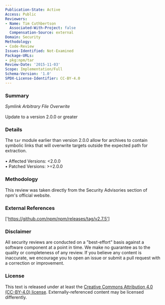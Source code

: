 ```yaml
---
Publication-State: Active
Access: Public
Reviewers:
- Name: Tim Cuthbertson
  Associated-With-Project: false
  Compensation-Source: external
Domain: Security
Methodology:
- Code-Review
Issues-Identified: Not-Examined
Package-URLs:
- pkg:npm/tar
Review-Date: '2015-11-03'
Scope: Implementation/Full
Schema-Version: '1.0'
SPDX-License-Identifier: CC-BY-4.0
---
```

### Summary
*Symlink Arbitrary File Overwrite*<br><br>Update to a version 2.0.0 or greater
### Details
The `tar` module earlier than version 2.0.0 allow for archives to contain symbolic links that will overwrite targets outside the expected path for extraction.
<br><br>• Affected Versions: <2.0.0
<br>• Patched Versions: >=2.0.0
### Methodology
This review was taken directly from the Security Advisories section of npm's official website.
### External References
['https://github.com/npm/npm/releases/tag/v2.7.5']
### Disclaimer
All security reviews are conducted on a "best-effort" basis against a software component at a point in time. We make no guarantee as to the quality or completeness of any review. If you believe any content is inaccurate, we encourage you to open an issue or submit a pull request with a correction or improvement.
### License
This text is released under at least the [Creative Commons Attribution 4.0 (CC-BY-4.0) license](https://creativecommons.org/licenses/by/4.0/legalcode.txt). Externally-referenced content may be licensed differently.
